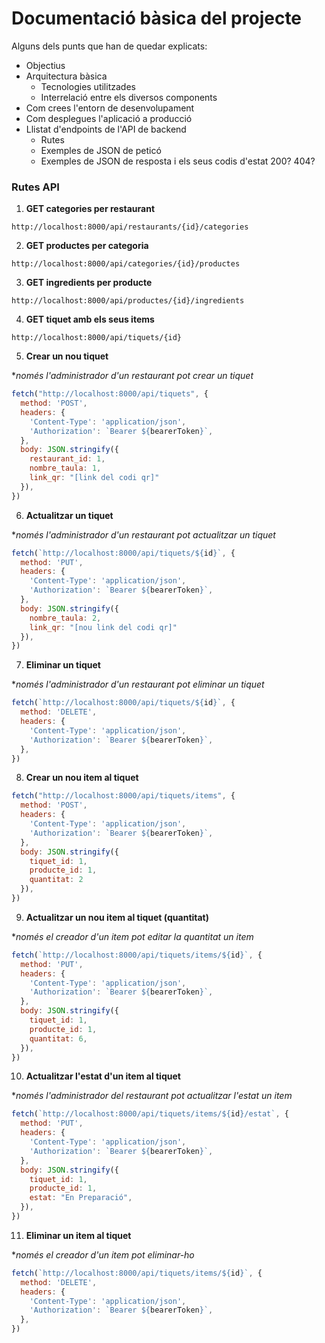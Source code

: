 # Documentació bàsica del projecte
Alguns dels punts que han de quedar explicats:
 * Objectius
 * Arquitectura bàsica
   * Tecnologies utilitzades
   * Interrelació entre els diversos components
 * Com crees l'entorn de desenvolupament
 * Com desplegues l'aplicació a producció
 * Llistat d'endpoints de l'API de backend
    * Rutes
   * Exemples de JSON de peticó
   * Exemples de JSON de resposta i els seus codis d'estat 200? 404?


### Rutes API

1. **GET categories per restaurant**

```
http://localhost:8000/api/restaurants/{id}/categories
```

2. **GET productes per categoria**

```
http://localhost:8000/api/categories/{id}/productes
```

3. **GET ingredients per producte**

```
http://localhost:8000/api/productes/{id}/ingredients
```

4. **GET tiquet amb els seus items**

```
http://localhost:8000/api/tiquets/{id}
```

5. **Crear un nou tiquet**

*_només l'administrador d'un restaurant pot crear un tiquet_

```javascript
fetch("http://localhost:8000/api/tiquets", {
  method: 'POST',
  headers: {
    'Content-Type': 'application/json',
    'Authorization': `Bearer ${bearerToken}`,
  },
  body: JSON.stringify({
    restaurant_id: 1,
    nombre_taula: 1,
    link_qr: "[link del codi qr]"
  }),
})
```

6. **Actualitzar un tiquet**

*_només l'administrador d'un restaurant pot actualitzar un tiquet_

```javascript
fetch(`http://localhost:8000/api/tiquets/${id}`, {
  method: 'PUT',
  headers: {
    'Content-Type': 'application/json',
    'Authorization': `Bearer ${bearerToken}`,
  },
  body: JSON.stringify({
    nombre_taula: 2,
    link_qr: "[nou link del codi qr]"
  }),
})
```

7. **Eliminar un tiquet**

*_només l'administrador d'un restaurant pot eliminar un tiquet_

```javascript
fetch(`http://localhost:8000/api/tiquets/${id}`, {
  method: 'DELETE',
  headers: {
    'Content-Type': 'application/json',
    'Authorization': `Bearer ${bearerToken}`,
  },
})
```

8. **Crear un nou item al tiquet**

```javascript
fetch("http://localhost:8000/api/tiquets/items", {
  method: 'POST',
  headers: {
    'Content-Type': 'application/json',
    'Authorization': `Bearer ${bearerToken}`,
  },
  body: JSON.stringify({
    tiquet_id: 1,
    producte_id: 1,
    quantitat: 2
  }),
})
```

9. **Actualitzar un nou item al tiquet (quantitat)**

*_només el creador d'un item pot editar la quantitat un item_

```javascript
fetch(`http://localhost:8000/api/tiquets/items/${id}`, {
  method: 'PUT',
  headers: {
    'Content-Type': 'application/json',
    'Authorization': `Bearer ${bearerToken}`,
  },
  body: JSON.stringify({
    tiquet_id: 1,
    producte_id: 1,
    quantitat: 6,
  }),
})
```

10. **Actualitzar l'estat d'un item al tiquet**

*_només l'administrador del restaurant pot actualitzar l'estat un item_

```javascript
fetch(`http://localhost:8000/api/tiquets/items/${id}/estat`, {
  method: 'PUT',
  headers: {
    'Content-Type': 'application/json',
    'Authorization': `Bearer ${bearerToken}`,
  },
  body: JSON.stringify({
    tiquet_id: 1,
    producte_id: 1,
    estat: "En Preparació",
  }),
})
```

11. **Eliminar un item al tiquet**

*_només el creador d'un item pot eliminar-ho_

```javascript
fetch(`http://localhost:8000/api/tiquets/items/${id}`, {
  method: 'DELETE',
  headers: {
    'Content-Type': 'application/json',
    'Authorization': `Bearer ${bearerToken}`,
  },
})
```
